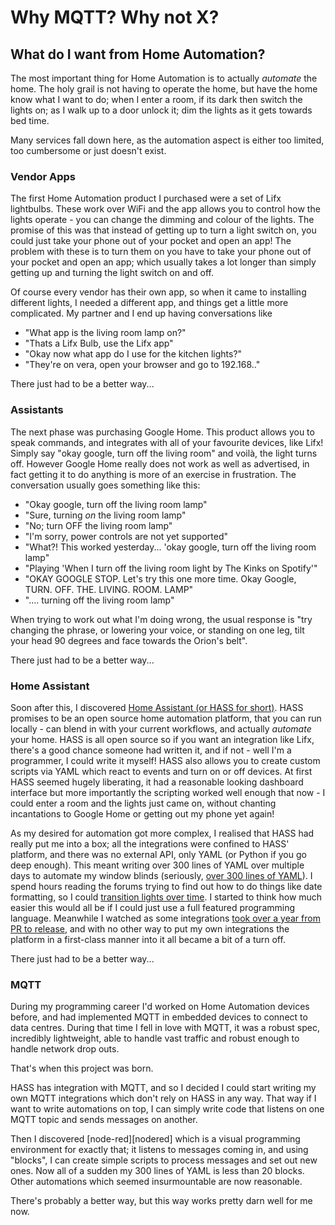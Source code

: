# Why MQTT? Why not X?

## What do I want from Home Automation?

The most important thing for Home Automation is to actually _automate_ the
home. The holy grail is not having to operate the home, but have the home know
what I want to do; when I enter a room, if its dark then switch the lights on;
as I walk up to a door unlock it; dim the lights as it gets towards bed time.

Many services fall down here, as the automation aspect is either too limited,
too cumbersome or just doesn't exist.

### Vendor Apps

The first Home Automation product I purchased were a set of Lifx lightbulbs.
These work over WiFi and the app allows you to control how the lights operate -
you can change the dimming and colour of the lights. The promise of this was
that instead of getting up to turn a light switch on, you could just take your
phone out of your pocket and open an app! The problem with these is to turn
them on you have to take your phone out of your pocket and open an app; which
usually takes a lot longer than simply getting up and turning the light switch
on and off.

Of course every vendor has their own app, so when it came to installing
different lights, I needed a different app, and things get a little more
complicated. My partner and I end up having conversations like

 - "What app is the living room lamp on?"
 - "Thats a Lifx Bulb, use the Lifx app"
 - "Okay now what app do I use for the kitchen lights?"
 - "They're on vera, open your browser and go to 192.168.."

There just had to be a better way...

### Assistants

The next phase was purchasing Google Home. This product allows you to speak
commands, and integrates with all of your favourite devices, like Lifx! Simply
say "okay google, turn off the living room" and voilà, the light turns off.
However Google Home really does not work as well as advertised, in fact getting
it to do anything is more of an exercise in frustration. The conversation
usually goes something like this:

 - "Okay google, turn off the living room lamp"
 - "Sure, turning _on_ the living room lamp"
 - "No; turn OFF the living room lamp"
 - "I'm sorry, power controls are not yet supported"
 - "What?! This worked yesterday... 'okay google, turn off the living room lamp"
 - "Playing 'When I turn off the living room light by The Kinks on Spotify'"
 - "OKAY GOOGLE STOP. Let's try this one more time. Okay Google, TURN. OFF. THE. LIVING. ROOM. LAMP"
 - ".... turning off the living room lamp"

When trying to work out what I'm doing wrong, the usual response is "try
changing the phrase, or lowering your voice, or standing on one leg, tilt your
head 90 degrees and face towards the Orion's belt".

There just had to be a better way...

### Home Assistant

Soon after this, I discovered [Home Assistant (or HASS for short)][hass]. HASS
promises to be an open source home automation platform, that you can run
locally - can blend in with your current workflows, and actually _automate_
your home. HASS is all open source so if you want an integration like Lifx,
there's a good chance someone had written it, and if not - well I'm a
programmer, I could write it myself! HASS also allows you to create custom
scripts via YAML which react to events and turn on or off devices. At first
HASS seemed hugely liberating, it had a reasonable looking dashboard interface
but more importantly the scripting worked well enough that now - I could enter
a room and the lights just came on, without chanting incantations to Google
Home or getting out my phone yet again!

As my desired for automation got more complex, I realised that HASS had really
put me into a box; all the integrations were confined to HASS' platform, and
there was no external API, only YAML (or Python if you go deep enough). This
meant writing over 300 lines of YAML over multiple days to automate my window
blinds (seriously, [over 300 lines of YAML][blindsyaml]). I spend hours reading
the forums trying to find out how to do things like date formatting, so I could
[transition lights over time][lightsyaml]. I started to think how much easier
this would all be if I could just use a full featured programming language.
Meanwhile I watched as some integrations [took over a year from PR to
release][hassnissanleafpr], and with no other way to put my own integrations
the platform in a first-class manner into it all became a bit of a turn off.

There just had to be a better way...

### MQTT

During my programming career I'd worked on Home Automation devices before, and
had implemented MQTT in embedded devices to connect to data centres. During
that time I fell in love with MQTT, it was a robust spec, incredibly
lightweight, able to handle vast traffic and robust enough to handle network
drop outs.

That's when this project was born.

HASS has integration with MQTT, and so I decided I could start writing my own
MQTT integrations which don't rely on HASS in any way. That way if I want to
write automations on top, I can simply write code that listens on one MQTT
topic and sends messages on another.

Then I discovered [node-red][nodered] which is a visual programming environment
for exactly that; it listens to messages coming in, and using "blocks", I can
create simple scripts to process messages and set out new ones. Now all of a
sudden my 300 lines of YAML is less than 20 blocks. Other automations which
seemed insurmountable are now reasonable.

There's probably a better way, but this way works pretty darn well for me now.

[hass]: https://www.home-assistant.io
[MQTT]: https://mqtt.org
[blindsyaml]: https://gist.github.com/keithamus/ac53a5aecc009082d97e95112bff73b7
[lightsyaml]: https://gist.github.com/keithamus/38b63eedac815cf3c9b4a1878842350b
[hassnissanleafpr]: https://github.com/home-assistant/home-assistant/pull/19786/commits/fb561ddb40b62b00b09951fd23dadb28ee5ac693
[HLS]: https://en.wikipedia.org/wiki/HTTP_Live_Streaming

